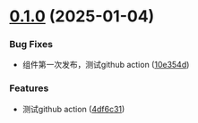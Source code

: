 # [0.1.0](https://github.com/xiezhenghua123/u-barcode/compare/v0.0.1...v0.1.0) (2025-01-04)


### Bug Fixes

* 组件第一次发布，测试github action ([10e354d](https://github.com/xiezhenghua123/u-barcode/commit/10e354da038d247bef22b1b343f1b56dae89010c))


### Features

* 测试github action ([4df6c31](https://github.com/xiezhenghua123/u-barcode/commit/4df6c31e731707ce8a923d9b5dd82f6256102c82))
